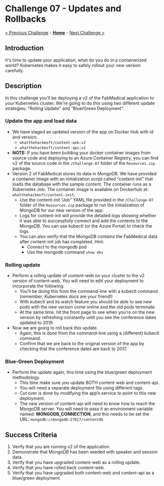 # Challenge 07 - Updates and Rollbacks

[< Previous Challenge](./Challenge-06.md) - **[Home](../README.md)** - [Next Challenge >](./Challenge-08.md)

## Introduction

It's time to update your application, what do you do in a containerized world? Kubernetes makes it easy to safely rollout your new version carefully.

## Description

In this challenge you'll be deploying a v2 of the FabMedical application to your Kubernetes cluster. We're going to do this using two different update strategies: "Rolling Update" and "Blue/Green Deployment".

### Update the app and load data
- We have staged an updated version of the app on Docker Hub with id and version:
	- `whatthehackmsft/content-web:v2`
	- `whatthehackmsft/content-api:v2`
- **NOTE:** If you have been building your docker container images from source code and deploying to an Azure Container Registry, you can find v2 of the source code in the `/Challenge-07` folder of the `Resources.zip` package.
- Version 2 of FabMedical stores its data in MongoDB.  We have provided a container image with an initialization script called “content-init” that loads the database with the sample content. The container runs as a Kubernetes Job. The container image is available on Dockerhub at: `whatthehackmsft/content-init`. 
	- Use the content-init “Job” YAML file provided in the `/Challenge-07` folder of the `Resources.zip` package to run the initialization of MongoDB for our new version of the app.
	- Logs for content-init will provide the detailed logs showing whether it was able to successfully connect and add the contents to the MongoDB. You can use kubectl (or the Azure Portal) to check the logs.
	- You can also verify that the MongoDB contains the FabMedical data after content-init job has completed.  Hint:
    	- Connect to the mongodb pod
    	- Use the mongodb command `show dbs`


### Rolling update
- Perform a rolling update of content-web on your cluster to the v2 version of content-web.  You will need to edit your deployment to incorporate the following:
  - You’ll be doing this from the command-line with a kubectl command (remember, Kubernetes docs are your friend!)
  - With kubectl and its watch feature you should be able to see new pods with the new version come online and the old pods terminate.
  - At the same time, hit the front page to see when you’re on the new version by refreshing constantly until you see the conference dates updated to 2019. 
- Now we are going to roll back this update.
	- Again, this is done from the command-line using a (different) kubectl command.
	- Confirm that we are back to the original version of the app by checking that the conference dates are back to 2017.
### Blue-Green Deployment
- Perform the update again, this time using the blue/green deployment methodology.
	- This time make sure you update BOTH content-web and content-api.
	- You will need a separate deployment file using different tags.
	- Cut over is done by modifying the app’s service to point to this new deployment.
	- The new version of content-api will need to know how to reach the MongoDB server. You will need to pass it an environment variable named: **MONGODB_CONNECTION**, and this needs to be set the URL:  `mongodb://mongodb:27017/contentdb`

## Success Criteria

1. Verify that you are running v2 of the application.
1. Demonstrate that MongoDB has been seeded with speaker and session data.
1. Verify that you have upgraded content-web as a rolling update.
1. Verify that you have rolled back content-web.
1. Verify that you have upgraded both content-web and content-api as a blue/green deployment.
